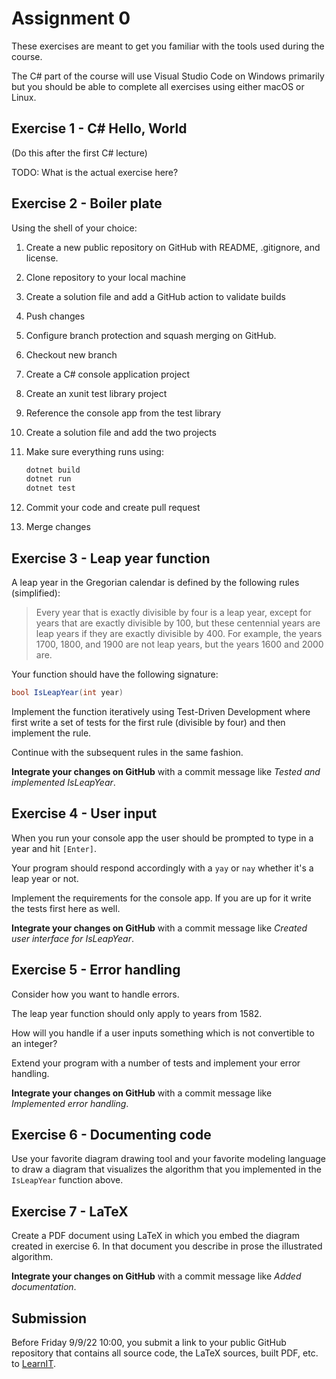 # Assignment 0

These exercises are meant to get you familiar with the tools used during the course.

The C# part of the course will use Visual Studio Code on Windows primarily but you should be able to complete all exercises using either macOS or Linux.


## Exercise 1 - C# Hello, World

(Do this after the first C# lecture)

TODO: What is the actual exercise here?

## Exercise 2 - Boiler plate

Using the shell of your choice:

1. Create a new public repository on GitHub with README, .gitignore, and license.
1. Clone repository to your local machine
1. Create a solution file and add a GitHub action to validate builds
1. Push changes
1. Configure branch protection and squash merging on GitHub.
1. Checkout new branch
1. Create a C# console application project
1. Create an xunit test library project
1. Reference the console app from the test library
1. Create a solution file and add the two projects
1. Make sure everything runs using:

   ```bash
   dotnet build
   dotnet run
   dotnet test
   ```

1. Commit your code and create pull request
1. Merge changes

## Exercise 3 - Leap year function

A leap year in the Gregorian calendar is defined by the following rules (simplified):

> Every year that is exactly divisible by four is a leap year, except for years that are exactly divisible by 100, but these centennial years are leap years if they are exactly divisible by 400. For example, the years 1700, 1800, and 1900 are not leap years, but the years 1600 and 2000 are.

Your function should have the following signature:

```csharp
bool IsLeapYear(int year)
```

Implement the function iteratively using Test-Driven Development where first write a set of tests for the first rule (divisible by four) and then implement the rule.

Continue with the subsequent rules in the same fashion.

**Integrate your changes on GitHub** with a commit message like *Tested and implemented IsLeapYear*.


## Exercise 4 - User input

When you run your console app the user should be prompted to type in a year and hit `[Enter]`.

Your program should respond accordingly with a `yay` or `nay` whether it's a leap year or not.

Implement the requirements for the console app. If you are up for it write the tests first here as well.

**Integrate your changes on GitHub** with a commit message like *Created user interface for IsLeapYear*.


## Exercise 5 - Error handling

Consider how you want to handle errors.

The leap year function should only apply to years from 1582.

How will you handle if a user inputs something which is not convertible to an integer?

Extend your program with a number of tests and implement your error handling.

**Integrate your changes on GitHub** with a commit message like *Implemented error handling*.


## Exercise 6 - Documenting code

Use your favorite diagram drawing tool and your favorite modeling language to draw a diagram that visualizes the algorithm that you implemented in the `IsLeapYear` function above.


## Exercise 7 - LaTeX

Create a PDF document using LaTeX in which you embed the diagram created in exercise 6. 
In that document you describe in prose the illustrated algorithm.

**Integrate your changes on GitHub** with a commit message like *Added documentation*.

## Submission

Before Friday 9/9/22 10:00, you submit a link to your public GitHub repository that contains all source code, the LaTeX sources, built PDF, etc. to [LearnIT](https://learnit.itu.dk/mod/assign/view.php?id=163682).
